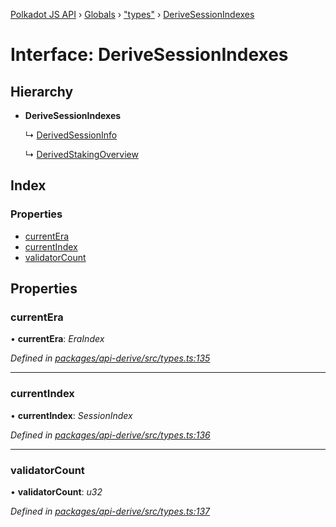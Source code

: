 [Polkadot JS API](../README.md) › [Globals](../globals.md) › ["types"](../modules/_types_.md) › [DeriveSessionIndexes](_types_.derivesessionindexes.md)

# Interface: DeriveSessionIndexes

## Hierarchy

* **DeriveSessionIndexes**

  ↳ [DerivedSessionInfo](_types_.derivedsessioninfo.md)

  ↳ [DerivedStakingOverview](_types_.derivedstakingoverview.md)

## Index

### Properties

* [currentEra](_types_.derivesessionindexes.md#currentera)
* [currentIndex](_types_.derivesessionindexes.md#currentindex)
* [validatorCount](_types_.derivesessionindexes.md#validatorcount)

## Properties

###  currentEra

• **currentEra**: *EraIndex*

*Defined in [packages/api-derive/src/types.ts:135](https://github.com/polkadot-js/api/blob/51a866fd35/packages/api-derive/src/types.ts#L135)*

___

###  currentIndex

• **currentIndex**: *SessionIndex*

*Defined in [packages/api-derive/src/types.ts:136](https://github.com/polkadot-js/api/blob/51a866fd35/packages/api-derive/src/types.ts#L136)*

___

###  validatorCount

• **validatorCount**: *u32*

*Defined in [packages/api-derive/src/types.ts:137](https://github.com/polkadot-js/api/blob/51a866fd35/packages/api-derive/src/types.ts#L137)*
